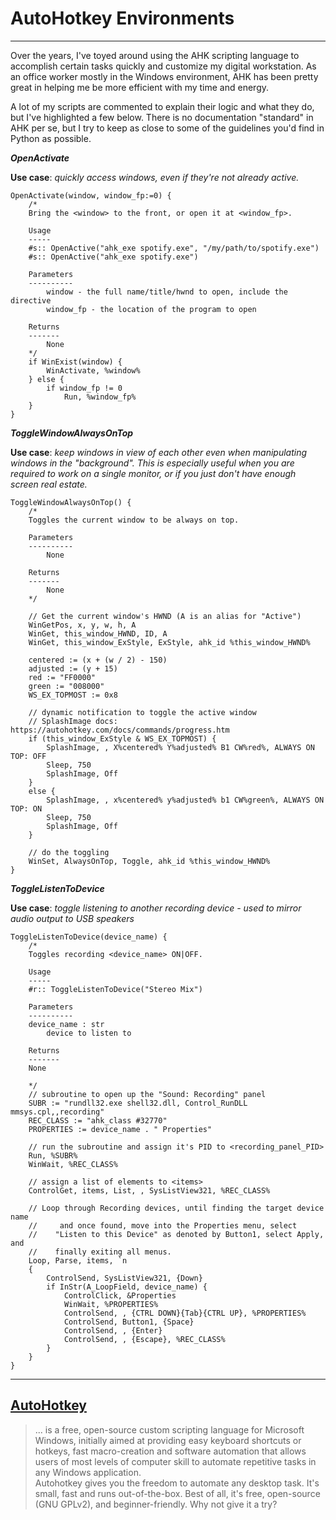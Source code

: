 # AutoHotkey Environments
---

Over the years, I've toyed around using the AHK scripting language to accomplish certain tasks quickly and customize my digital workstation. As an office worker mostly in the Windows environment, AHK has been pretty great in helping me be more efficient with my time and energy.

A lot of my scripts are commented to explain their logic and what they do, but I've highlighted a few below. There is no documentation "standard" in AHK per se, but I try to keep as close to some of the guidelines you'd find in Python as possible.

***OpenActivate***

**Use case**: *quickly access windows, even if they're not already active.*
```
OpenActivate(window, window_fp:=0) {
    /*
    Bring the <window> to the front, or open it at <window_fp>.

    Usage
    -----
    #s:: OpenActive("ahk_exe spotify.exe", "/my/path/to/spotify.exe")
    #s:: OpenActive("ahk_exe spotify.exe")

    Parameters
    ----------
        window - the full name/title/hwnd to open, include the directive
        window_fp - the location of the program to open

    Returns
    -------
        None
    */
    if WinExist(window) {
        WinActivate, %window%
    } else {
        if window_fp != 0
            Run, %window_fp%
    }
}
```

***ToggleWindowAlwaysOnTop***

**Use case**: *keep windows in view of each other even when manipulating windows in the "background". This is especially useful when you are required to work on a single monitor, or if you just don't have enough screen real estate.*
```
ToggleWindowAlwaysOnTop() {
    /*
    Toggles the current window to be always on top.

    Parameters
    ----------
        None

    Returns
    -------
        None
    */

    // Get the current window's HWND (A is an alias for "Active")
    WinGetPos, x, y, w, h, A
    WinGet, this_window_HWND, ID, A
    WinGet, this_window_ExStyle, ExStyle, ahk_id %this_window_HWND%

    centered := (x + (w / 2) - 150)
    adjusted := (y + 15)
    red := "FF0000"
    green := "008000"
    WS_EX_TOPMOST := 0x8

    // dynamic notification to toggle the active window
    // SplashImage docs: https://autohotkey.com/docs/commands/progress.htm
    if (this_window_ExStyle & WS_EX_TOPMOST) {
        SplashImage, , X%centered% Y%adjusted% B1 CW%red%, ALWAYS ON TOP: OFF
        Sleep, 750
        SplashImage, Off
    }
    else {
        SplashImage, , x%centered% y%adjusted% b1 CW%green%, ALWAYS ON TOP: ON
        Sleep, 750
        SplashImage, Off
    }

    // do the toggling
    WinSet, AlwaysOnTop, Toggle, ahk_id %this_window_HWND%
}
```

***ToggleListenToDevice***

**Use case**: *toggle listening to another recording device - used to mirror audio output to USB speakers*
```
ToggleListenToDevice(device_name) {
    /*
    Toggles recording <device_name> ON|OFF.

    Usage
    -----
    #r:: ToggleListenToDevice("Stereo Mix")

    Parameters
    ----------
    device_name : str
        device to listen to

    Returns
    -------
    None

    */
    // subroutine to open up the "Sound: Recording" panel
    SUBR := "rundll32.exe shell32.dll, Control_RunDLL mmsys.cpl,,recording"
    REC_CLASS := "ahk_class #32770"
    PROPERTIES := device_name . " Properties"

    // run the subroutine and assign it's PID to <recording_panel_PID>
    Run, %SUBR%
    WinWait, %REC_CLASS%

    // assign a list of elements to <items>
    ControlGet, items, List, , SysListView321, %REC_CLASS%

    // Loop through Recording devices, until finding the target device name
    //     and once found, move into the Properties menu, select
    //    "Listen to this Device" as denoted by Button1, select Apply, and
    //    finally exiting all menus.
    Loop, Parse, items, `n
    {
        ControlSend, SysListView321, {Down}
        if InStr(A_LoopField, device_name) {
            ControlClick, &Properties
            WinWait, %PROPERTIES%
            ControlSend, , {CTRL DOWN}{Tab}{CTRL UP}, %PROPERTIES%
            ControlSend, Button1, {Space}
            ControlSend, , {Enter}
            ControlSend, , {Escape}, %REC_CLASS%
        }
    }
}
```

---

## [AutoHotkey][1]
> ... is a free, open-source custom scripting language for Microsoft Windows, initially aimed at providing easy keyboard shortcuts or hotkeys, fast macro-creation and software automation that allows users of most levels of computer skill to automate repetitive tasks in any Windows application.
\
> Autohotkey gives you the freedom to automate any desktop task. It's small, fast and runs out-of-the-box. Best of all, it's free, open-source (GNU GPLv2), and beginner-friendly. Why not give it a try?

[1]: https://www.autohotkey.com/
